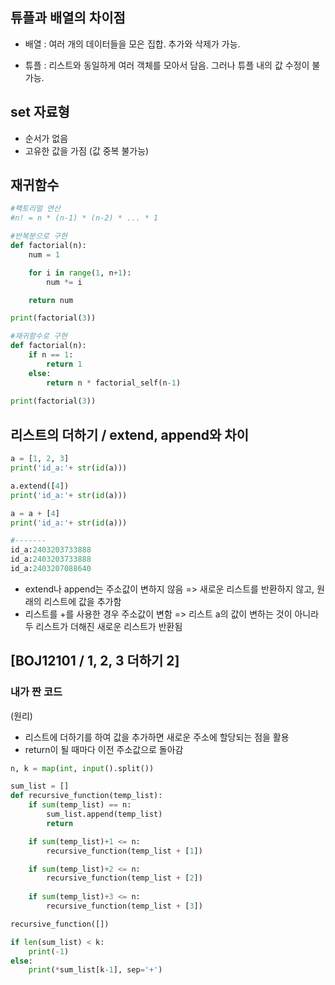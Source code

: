## 튜플과 배열의 차이점

- 배열 : 여러 개의 데이터들을 모은 집합. 추가와 삭제가 가능.

- 튜플 : 리스트와 동일하게 여러 객체를 모아서 담음. 그러나 튜플 내의 값 수정이 불가능.



## set 자료형

- 순서가 없음
- 고유한 값을 가짐 (값 중복 불가능)



## 재귀함수

```python
#팩토리얼 연산
#n! = n * (n-1) * (n-2) * ... * 1

#반복분으로 구현
def factorial(n):
    num = 1

    for i in range(1, n+1):
        num *= i

    return num

print(factorial(3))

#재귀함수로 구현
def factorial(n):
    if n == 1:
        return 1
    else:
        return n * factorial_self(n-1)
    
print(factorial(3))
```



## 리스트의 더하기 / extend, append와 차이

```python
a = [1, 2, 3]
print('id_a:'+ str(id(a)))

a.extend([4])
print('id_a:'+ str(id(a)))

a = a + [4]
print('id_a:'+ str(id(a)))

#-------
id_a:2403203733888
id_a:2403203733888
id_a:2403207088640
```

- extend나 append는 주소값이 변하지 않음 => 새로운 리스트를 반환하지 않고, 원래의 리스트에 값을 추가함
- 리스트를 +를 사용한 경우 주소값이 변함 => 리스트 a의 값이 변하는 것이 아니라 두 리스트가 더해진 새로운 리스트가 반환됨



## [BOJ12101 / 1, 2, 3 더하기 2]


### 내가 짠 코드

(원리)

- 리스트에 더하기를 하여 값을 추가하면 새로운 주소에 할당되는 점을 활용
- return이 될 때마다 이전 주소값으로 돌아감

```python
n, k = map(int, input().split())

sum_list = []
def recursive_function(temp_list):
    if sum(temp_list) == n:
        sum_list.append(temp_list)
        return

    if sum(temp_list)+1 <= n:
        recursive_function(temp_list + [1])

    if sum(temp_list)+2 <= n:
        recursive_function(temp_list + [2])
    
    if sum(temp_list)+3 <= n:
        recursive_function(temp_list + [3])

recursive_function([])

if len(sum_list) < k:
    print(-1)
else:
    print(*sum_list[k-1], sep='+')
```

